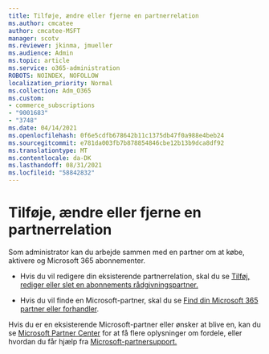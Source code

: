 ```yaml
---
title: Tilføje, ændre eller fjerne en partnerrelation
ms.author: cmcatee
author: cmcatee-MSFT
manager: scotv
ms.reviewer: jkinma, jmueller
ms.audience: Admin
ms.topic: article
ms.service: o365-administration
ROBOTS: NOINDEX, NOFOLLOW
localization_priority: Normal
ms.collection: Adm_O365
ms.custom:
- commerce_subscriptions
- "9001683"
- "3748"
ms.date: 04/14/2021
ms.openlocfilehash: 0f6e5cdfb678642b11c1375db47f0a988e4beb24
ms.sourcegitcommit: e781da003fb7b878854846cbe12b13b9dca8df92
ms.translationtype: MT
ms.contentlocale: da-DK
ms.lasthandoff: 08/31/2021
ms.locfileid: "58842832"
---
```

# <a name="add-change-or-remove-a-partner-relationship"></a>Tilføje, ændre eller fjerne en partnerrelation

Som administrator kan du arbejde sammen med en partner om at købe, aktivere og Microsoft 365 abonnementer. 

- Hvis du vil redigere din eksisterende partnerrelation, skal du se [Tilføj, rediger eller slet en abonnements rådgivningspartner.](https://docs.microsoft.com/microsoft-365/admin/misc/add-partner)

- Hvis du vil finde en Microsoft-partner, skal du se [Find din Microsoft 365 partner eller forhandler](https://docs.microsoft.com/microsoft-365/admin/manage/find-your-partner-or-reseller).

Hvis du er en eksisterende Microsoft-partner eller ønsker at blive en, kan du se [Microsoft Partner Center](https://support.microsoft.com/help/4499930/partner-center-overview) for at få flere oplysninger om fordele, eller hvordan du får hjælp fra [Microsoft-partnersupport.](https://aka.ms/partnersupport)
